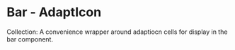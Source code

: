# Bar - AdaptIcon

Collection:  A convenience wrapper around adaptiocn cells for display in the bar component.